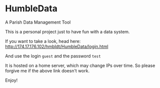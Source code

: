 # HumbleData
A Parish Data Management Tool

This is a personal project just to have fun with a data system.

If you want to take a look, head here: http://174.17.176.102/hmbldt/HumbleData/login.html

And use the login `guest` and the password `test` 

It is hosted on a home server, which may change IPs over time. So please forgive me if the above link doesn't work.

Enjoy!
